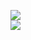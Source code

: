 [![](https://img.shields.io/badge/Made%20With-Github%20Spray-lightgrey.svg?style=for-the-badge&logo=github)](https://github.com/Annihil/github-spray#1361)  
[![](https://i.imgur.com/2DrTn0Z.gif)](https://github.com/Annihil/github-spray)